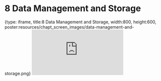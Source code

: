 # 8 Data Management and Storage
 
{type: iframe, title:8 Data Management and Storage, width:800, height:600, poster:resources/chapt_screen_images/data-management-and-storage.png}
![](https://hutchdatascience.org/NIH_Data_Sharing/no_toc/data-management-and-storage.html)
 

 
